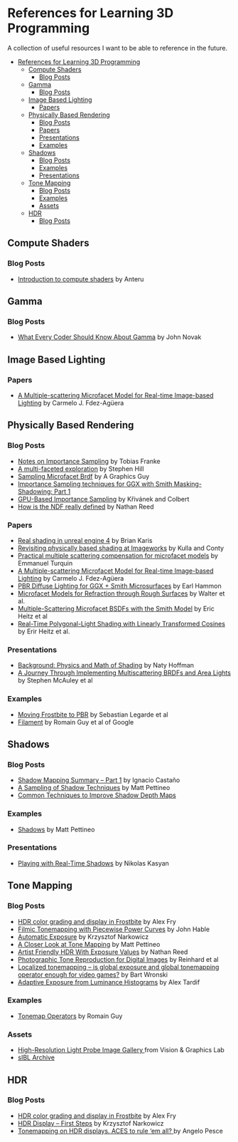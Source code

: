 # References for Learning 3D Programming

A collection of useful resources I want to be able to reference in the future.

- [References for Learning 3D Programming](#references-for-learning-3d-programming)
  - [Compute Shaders](#compute-shaders)
    - [Blog Posts](#blog-posts)
  - [Gamma](#gamma)
    - [Blog Posts](#blog-posts-1)
  - [Image Based Lighting](#image-based-lighting)
    - [Papers](#papers)
  - [Physically Based Rendering](#physically-based-rendering)
    - [Blog Posts](#blog-posts-2)
    - [Papers](#papers-1)
    - [Presentations](#presentations)
    - [Examples](#examples)
  - [Shadows](#shadows)
    - [Blog Posts](#blog-posts-3)
    - [Examples](#examples-1)
    - [Presentations](#presentations-1)
  - [Tone Mapping](#tone-mapping)
    - [Blog Posts](#blog-posts-4)
    - [Examples](#examples-2)
    - [Assets](#assets)
  - [HDR](#hdr)
    - [Blog Posts](#blog-posts-5)

## Compute Shaders

### Blog Posts

- [Introduction to compute shaders](https://anteru.net/blog/2018/intro-to-compute-shaders/index.html) by Anteru

## Gamma

### Blog Posts

- [What Every Coder Should Know About Gamma](http://blog.johnnovak.net/2016/09/21/what-every-coder-should-know-about-gamma/) by John Novak

## Image Based Lighting

### Papers

- [A Multiple-scattering Microfacet Model for Real-time Image-based Lighting](http://www.jcgt.org/published/0008/01/03/paper.pdf) by Carmelo J. Fdez-Agüera

## Physically Based Rendering

### Blog Posts

- [Notes on Importance Sampling](https://www.tobias-franke.eu/log/2014/03/30/notes_on_importance_sampling.html) by Tobias Franke
- [A multi-faceted exploration](https://blog.selfshadow.com/2018/06/04/multi-faceted-part-1/) by Stephen Hill
- [Sampling Microfacet Brdf](https://agraphicsguy.wordpress.com/2015/11/01/sampling-microfacet-brdf/) by A Graphics Guy
- [Importance Sampling techniques for GGX with Smith Masking-Shadowing: Part 1](https://schuttejoe.github.io/post/ggximportancesamplingpart1/)
- [GPU-Based Importance Sampling](https://developer.nvidia.com/gpugems/GPUGems3/gpugems3_ch20.html) by Křivánek and Colbert
- [How is the NDF really defined](http://www.reedbeta.com/blog/hows-the-ndf-really-defined/) by Nathan Reed

### Papers

- [Real shading in unreal engine 4](https://cdn2.unrealengine.com/Resources/files/2013SiggraphPresentationsNotes-26915738.pdf) by Brian Karis
- [Revisiting physically based shading at Imageworks](https://blog.selfshadow.com/publications/s2017-shading-course/imageworks/s2017_pbs_imageworks_slides_v2.pdf) by Kulla and Conty
- [Practical multiple scattering compensation for microfacet models](https://blog.selfshadow.com/publications/turquin/ms_comp_final.pdf) by Emmanuel Turquin
- [A Multiple-scattering Microfacet Model for Real-time Image-based Lighting](http://www.jcgt.org/published/0008/01/03/paper.pdf) by Carmelo J. Fdez-Agüera
- [PBR Diffuse Lighting for GGX + Smith Microsurfaces](https://twvideo01.ubm-us.net/o1/vault/gdc2017/Presentations/Hammon_Earl_PBR_Diffuse_Lighting.pdf) by Earl Hammon
- [Microfacet Models for Refraction through Rough Surfaces](http://www.cs.cornell.edu/~srm/publications/EGSR07-btdf.pdf) by Walter et al.
- [Multiple-Scattering Microfacet BSDFs with the Smith Model](https://eheitzresearch.wordpress.com/240-2/) by Eric Heitz et al
- [Real-Time Polygonal-Light Shading with Linearly Transformed Cosines](https://eheitzresearch.wordpress.com/415-2/) by Erir Heitz et al.

### Presentations

- [Background: Physics and Math of Shading](https://blog.selfshadow.com/publications/s2013-shading-course/hoffman/s2013_pbs_physics_math_slides.pdf) by Naty Hoffman
- [A Journey Through Implementing Multiscattering BRDFs and Area Lights](http://advances.realtimerendering.com/s2019/index.htm) by Stephen McAuley et al

### Examples

- [Moving Frostbite to PBR](https://seblagarde.files.wordpress.com/2015/07/course_notes_moving_frostbite_to_pbr_v32.pdf) by Sebastian Legarde et al
- [Filament](https://google.github.io/filament/Filament.html) by Romain Guy et al of Google

## Shadows

### Blog Posts

- [Shadow Mapping Summary – Part 1](http://the-witness.net/news/2013/09/shadow-mapping-summary-part-1/) by Ignacio Castaño
- [A Sampling of Shadow Techniques](https://mynameismjp.wordpress.com/2013/09/10/shadow-maps/) by Matt Pettineo
- [Common Techniques to Improve Shadow Depth Maps](https://docs.microsoft.com/en-us/windows/win32/dxtecharts/common-techniques-to-improve-shadow-depth-maps)

### Examples

- [Shadows](https://github.com/TheRealMJP/Shadows) by Matt Pettineo

### Presentations

- [Playing with Real-Time Shadows](https://www.realtimeshadows.com/sites/default/files/Playing%20with%20Real-Time%20Shadows_0.pdf) by Nikolas Kasyan

## Tone Mapping

### Blog Posts

- [HDR color grading and display in Frostbite](https://www.ea.com/frostbite/news/high-dynamic-range-color-grading-and-display-in-frostbite) by Alex Fry
- [Filmic Tonemapping with Piecewise Power Curves](http://filmicworlds.com/blog/filmic-tonemapping-with-piecewise-power-curves/) by John Hable
- [Automatic Exposure](https://knarkowicz.wordpress.com/2016/01/09/automatic-exposure/) by Krzysztof Narkowicz
- [A Closer Look at Tone Mapping](https://mynameismjp.wordpress.com/2010/04/30/a-closer-look-at-tone-mapping/) by Matt Pettineo
- [Artist Friendly HDR With Exposure Values](http://www.reedbeta.com/blog/artist-friendly-hdr-with-exposure-values/) by Nathan Reed
- [Photographic Tone Reproduction for Digital Images](http://www.cs.utah.edu/~reinhard/cdrom/tonemap.pdf) by Reinhard et al
- [Localized tonemapping – is global exposure and global tonemapping operator enough for video games?](https://bartwronski.com/2016/08/29/localized-tonemapping/) by Bart Wronski
- [Adaptive Exposure from Luminance Histograms](http://alextardif.com/HistogramLuminance.html) by Alex Tardif

### Examples

- [Tonemap Operators](https://www.shadertoy.com/view/llXyWr) by Romain Guy

### Assets

- [High-Resolution Light Probe Image Gallery ](http://gl.ict.usc.edu/Data/HighResProbes/) from Vision & Graphics Lab
- [sIBL Archive](http://www.hdrlabs.com/sibl/archive.html)

## HDR

### Blog Posts

- [HDR color grading and display in Frostbite](https://www.ea.com/frostbite/news/high-dynamic-range-color-grading-and-display-in-frostbite) by Alex Fry
- [HDR Display – First Steps](https://knarkowicz.wordpress.com/2016/08/31/hdr-display-first-steps/) by Krzysztof Narkowicz
- [Tonemapping on HDR displays. ACES to rule ‘em all? ](https://c0de517e.blogspot.com/2017/02/tonemapping-on-hdr-displays-aces-to.html) by Angelo Pesce
